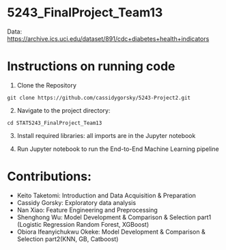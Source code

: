 # 5243_FinalProject_Team13 

Data: https://archive.ics.uci.edu/dataset/891/cdc+diabetes+health+indicators 

# Instructions on running code

1. Clone the Repository
```{python} 
git clone https://github.com/cassidygorsky/5243-Project2.git
```
2. Navigate to the project directory:
```{python} 
cd STAT5243_FinalProject_Team13
```
3. Install required libraries: all imports are in the Jupyter notebook
   
4. Run Jupyter notebook to run the End-to-End Machine Learning pipeline

# Contributions: 
* Keito Taketomi: Introduction and Data Acquisition & Preparation
* Cassidy Gorsky: Exploratory data analysis
* Nan Xiao:  Feature Engineering and Preprocessing
* Shenghong Wu: Model Development & Comparison & Selection part1 (Logistic Regression Random Forest, XGBoost)
* Obiora Ifeanyichukwu Okeke:  Model Development & Comparison & Selection part2(KNN, GB, Catboost)
